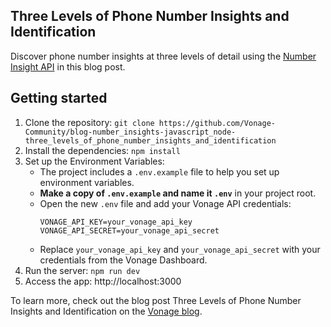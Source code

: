## Three Levels of Phone Number Insights and Identification

Discover phone number insights at three levels of detail using the [Number Insight API](https://developer.vonage.com/en/number-insight/overview) in this blog post.

## Getting started

1. Clone the repository: `git clone https://github.com/Vonage-Community/blog-number_insights-javascript_node-three_levels_of_phone_number_insights_and_identification`
2. Install the dependencies: `npm install`
3. Set up the Environment Variables:
   * The project includes a `.env.example` file to help you set up environment variables. 
   * **Make a copy of `.env.example` and name it `.env`** in your project root.
   * Open the new `.env` file and add your Vonage API credentials:
     ```
     VONAGE_API_KEY=your_vonage_api_key
     VONAGE_API_SECRET=your_vonage_api_secret
     ```
   * Replace `your_vonage_api_key` and `your_vonage_api_secret` with your credentials from the Vonage Dashboard.
4. Run the server: `npm run dev`
5. Access the app: http://localhost:3000

To learn more, check out the blog post Three Levels of Phone Number Insights and Identification on the [Vonage blog](https://developer.vonage.com/en/blog).
